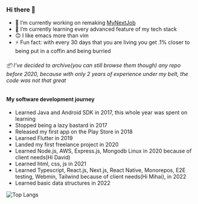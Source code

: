 ### Hi there 👋

- 🔭 I’m currently working on remaking [MyNextJob](mynextjob.ro)
- 🌱 I’m currently learning every advanced feature of my tech stack
- 🙃 I like emacs more than vim
- ⚡ Fun fact: with every 30 days that you are living you get .1% closer to being put in a coffin and being burried

###### 📦 I've decided to archive(you can still browse them though) any repo before 2020, because with only 2 years of experience under my belt, the code was not that great

#### My software development journey
- Learned Java and Android SDK in 2017, this whole year was spent on learning
- Stopped being a lazy bastard in 2017
- Released my first app on the Play Store in 2018
- Learned Flutter in 2019
- Landed my first freelance project in 2020
- Learned Node.js, AWS, Express.js, Mongodb Linux in 2020 because of client needs(Hi David)
- Learned html, css, js in 2021
- Learned Typescript, React.js, Next.js, React Native, Monorepos, E2E testing, Webmin, Tailwind because of client needs(Hi Mihai), in 2022
- Learned basic data structures in 2022

![Top Langs](https://github-readme-stats.vercel.app/api/top-langs/?username=toto1384)
<!--
**toto1384/toto1384** is a ✨ _special_ ✨ repository because its `README.md` (this file) appears on your GitHub profile.

Here are some ideas to get you started:


-->
